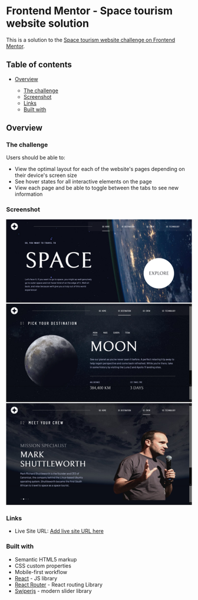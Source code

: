 # Frontend Mentor - Space tourism website solution

This is a solution to the [Space tourism website challenge on Frontend Mentor](https://www.frontendmentor.io/challenges/space-tourism-multipage-website-gRWj1URZ3).

## Table of contents

- [Overview](#overview)

  - [The challenge](#the-challenge)
  - [Screenshot](#screenshot)
  - [Links](#links)
  - [Built with](#built-with)

## Overview

### The challenge

Users should be able to:

- View the optimal layout for each of the website's pages depending on their device's screen size
- See hover states for all interactive elements on the page
- View each page and be able to toggle between the tabs to see new information

### Screenshot

![](./src/assets/Screenshots/-Space-Tourism-web.png)
![](./src/assets/Screenshots/destination-Space-Tourism.png)
![](./src/assets/Screenshots/crew-Space-Tourism.png)


### Links

- Live Site URL: [Add live site URL here](http://space-tourism-flame-psi.vercel.app/)

### Built with

- Semantic HTML5 markup
- CSS custom properties
- Mobile-first workflow
- [React](https://reactjs.org/) - JS library
- [React Router](https://reactrouter.com/) - React routing Library
- [Swiperjs](https://swiperjs.com/) - modern slider library
